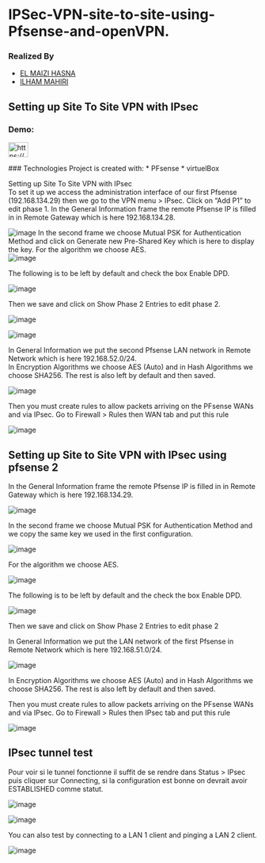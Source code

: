 # IPSec-VPN-site-to-site-using-Pfsense-and-openVPN.
### Realized By
- [EL MAIZI HASNA](https://github.com/HassnaMz)
- [ILHAM MAHIRI](https://github.com/)
## Setting up Site To Site VPN with IPsec  
<h3 align="left">Demo:</h3>
<p align="left">
<a href="  https://youtu.be/2zq-68SIFbA" target="blank"><img align="center" src="https://raw.githubusercontent.com/rahuldkjain/github-profile-readme-generator/master/src/images/icons/Social/youtube.svg" alt=" https://youtu.be/2zq-68SIFbA " height="30" width="40" /></a>
</p>
### Technologies
Project is created with:
* PFsense
* virtuelBox

 Setting up Site To Site VPN with IPsec  
   To set it up we access the administration interface of our first Pfsense (192.168.134.29) then we go to the VPN menu > IPsec. Click on “Add P1” to edit phase 1.
   In the General Information frame the remote Pfsense IP is filled in in Remote Gateway which is here 192.168.134.28.
   
![image](https://user-images.githubusercontent.com/115992922/212722284-b9c89327-912f-4c6b-a5f0-332591856020.png)
    In the second frame we choose Mutual PSK for Authentication Method and click on Generate new Pre-Shared Key which is here to display the key.
    For the algorithm we choose AES.    
![image](https://user-images.githubusercontent.com/115992922/212724098-0c5c7c6f-ad9f-44b2-9c26-98d2dfdd6813.png)

The following is to be left by default and check the box Enable DPD.  

![image](https://user-images.githubusercontent.com/115992922/212724282-7c391d46-1c85-4455-90a6-74a7293ec4bc.png)

Then we save and click on Show Phase 2 Entries to edit phase 2.

![image](https://user-images.githubusercontent.com/115992922/212724381-66ffccb5-e8b6-440d-bf0a-c0384ff83022.png)

![image](https://user-images.githubusercontent.com/115992922/212724462-487ff5d9-1dac-45f8-85f7-19d9fe4e7c51.png)

In General Information we put the second Pfsense LAN network in Remote Network which is here 192.168.52.0/24.    
In Encryption Algorithms we choose AES (Auto) and in Hash Algorithms we choose SHA256. The rest is also left by default and then saved. 
         
![image](https://user-images.githubusercontent.com/115992922/212724682-91f89a38-982c-4825-977e-e0c142780599.png)

Then you must create rules to allow packets arriving on the PFsense WANs and via IPsec. Go to Firewall > Rules then WAN tab and put this rule  

![image](https://user-images.githubusercontent.com/115992922/212725893-7fa1ca6a-21d0-45f7-90b4-15f55aa47d7e.png)
## Setting up Site to Site VPN with IPsec using pfsense 2

In the General Information frame the remote Pfsense IP is filled in in Remote Gateway which is here 192.168.134.29.

![image](https://user-images.githubusercontent.com/115992922/212726289-b2247744-26f3-4f7a-886b-6b88ccc96c59.png)

In the second frame we choose Mutual PSK for Authentication Method and we copy the same key we used in the first configuration.

![image](https://user-images.githubusercontent.com/115992922/212726400-a6d0a511-c296-4e57-b599-3cb0a1f3bf61.png)

For the algorithm we choose AES.  

![image](https://user-images.githubusercontent.com/115992922/212726523-04de1480-c017-49bf-87a4-a4baed233ac9.png)

The following is to be left by default and the check the box Enable DPD.
  
![image](https://user-images.githubusercontent.com/115992922/212726666-eb1329f5-86a6-4c94-bacb-8852f97af913.png)
  
Then we save and click on Show Phase 2 Entries to edit phase 2

In General Information we put the LAN network of the first Pfsense in Remote Network which is here 192.168.51.0/24.  

![image](https://user-images.githubusercontent.com/115992922/212726966-fa30c35e-4b77-43ac-a5f6-701636e24d3c.png)

In Encryption Algorithms we choose AES (Auto) and in Hash Algorithms we choose SHA256. The rest is also left by default and then saved.  

Then you must create rules to allow packets arriving on the PFsense WANs and via IPsec. Go to Firewall > Rules then IPsec tab and put this rule  

![image](https://user-images.githubusercontent.com/115992922/212727195-59d26702-3bf9-4649-8fd1-8e81770571eb.png)

##	IPsec tunnel test 
Pour voir si le tunnel fonctionne il suffit de se rendre dans Status > IPsec puis   cliquer sur    Connecting, si la configuration est bonne on devrait avoir ESTABLISHED comme statut. 

![image](https://user-images.githubusercontent.com/115992922/212727619-abe70b6f-2012-4835-b19b-c98d0500fef1.png)

![image](https://user-images.githubusercontent.com/115992922/212727702-d3f33d8e-8113-46e9-bf46-65ab4ed80b1b.png)

You can also test by connecting to a LAN 1 client and pinging a LAN 2 client.   

![image](https://user-images.githubusercontent.com/115992922/212728015-f1668beb-4a3b-444b-adad-084cb67fa820.png)










 
  
   
   
    
     
     
      


     

     
    
   

   
 
  
   
   
    
     
     
      


     

     
    
   

   
 
  
   
   
    
     
     
      


     

     
    
   

   
 
  
  
   
   
   
   
   
   
   
   
   
   
   
   
  
  
  
 
  
 
  
   
   
    
     
     
      


     

     
    
   

   
 
  
   
   
    
     
     
      


     

     
    
   

   
 
  
 
  
   
   
    
     
     
      


     

     
    
   

   
 
  
   
   
    
     
     
      


     

     
    
   

   
 
  
 
  
   
   
    
     
     
      


     

     
    
   

   
 
  
   
   
    
     
     
      


     

     
    
   

   
 
  
 
  
   
   
    
     
     
      


     

     
    
   

   
 
  
   
   
    
     
     
      


     

     
    
   

   
 
  
 
  
 
 



  
